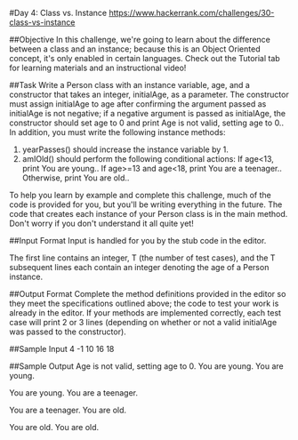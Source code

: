 #Day 4: Class vs. Instance
https://www.hackerrank.com/challenges/30-class-vs-instance

##Objective
In this challenge, we're going to learn about the difference between a class and an instance; because this is an Object Oriented concept, it's only enabled in certain languages. Check out the Tutorial tab for learning materials and an instructional video!

##Task
Write a Person class with an instance variable, age, and a constructor that takes an integer, initialAge, as a parameter. The constructor must assign initialAge to age after confirming the argument passed as initialAge is not negative; if a negative argument is passed as initialAge, the constructor should set age to 0 and print Age is not valid, setting age to 0.. In addition, you must write the following instance methods:

1. yearPasses() should increase the  instance variable by 1.
2. amIOld() should perform the following conditional actions:
   If age<13, print You are young..
   If age>=13 and age<18, print You are a teenager..
   Otherwise, print You are old..

To help you learn by example and complete this challenge, much of the code is provided for you, but you'll be writing everything in the future. The code that creates each instance of your Person class is in the main method. Don't worry if you don't understand it all quite yet!

##Input Format
Input is handled for you by the stub code in the editor.

The first line contains an integer, T (the number of test cases), and the T subsequent lines each contain an integer denoting the age of a Person instance.

##Output Format
Complete the method definitions provided in the editor so they meet the specifications outlined above; the code to test your work is already in the editor. If your methods are implemented correctly, each test case will print 2 or 3 lines (depending on whether or not a valid initialAge was passed to the constructor).

##Sample Input
4
-1
10
16
18

##Sample Output
Age is not valid, setting age to 0.
You are young.
You are young.

You are young.
You are a teenager.

You are a teenager.
You are old.

You are old.
You are old.